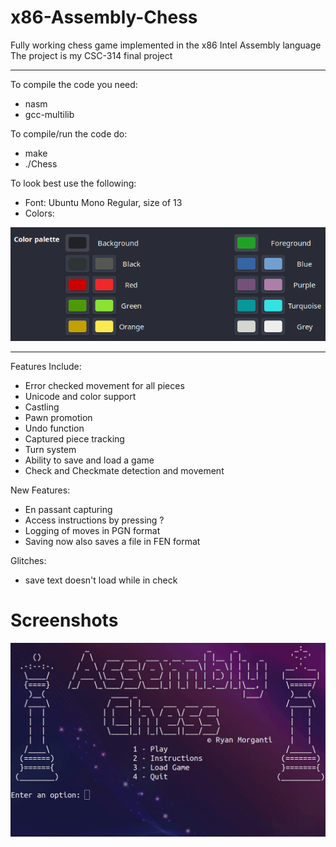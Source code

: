 # x86-Assembly-Chess
Fully working chess game implemented in the x86 Intel Assembly language
The project is my CSC-314 final project

<hr>

To compile the code you need:
 * nasm
 * gcc-multilib

To compile/run the code do:
 * make
 * ./Chess

To look best use the following:
 * Font: Ubuntu Mono Regular, size of 13
 * Colors: 

![Colors](media/Colors.PNG)

<hr>

Features Include:
 * Error checked movement for all pieces
 * Unicode and color support
 * Castling
 * Pawn promotion
 * Undo function
 * Captured piece tracking
 * Turn system
 * Ability to save and load a game
 * Check and Checkmate detection and movement 
 
New Features:
 * En passant capturing
 * Access instructions by pressing ?
 * Logging of moves in PGN format
 * Saving now also saves a file in FEN format

Glitches:
 * save text doesn't load while in check

# Screenshots

![Example Chess Moves](media/asmchess.gif)
